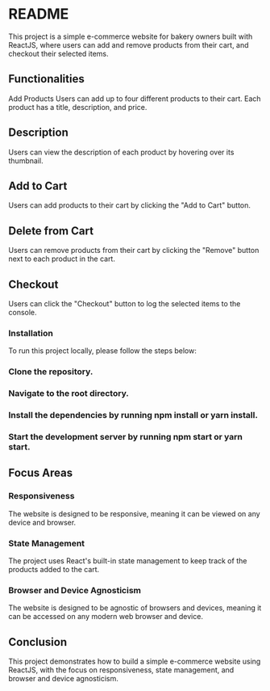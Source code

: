 # README
This project is a simple e-commerce website for bakery owners built with ReactJS, where users can add and remove products from their cart, and checkout their selected items.

## Functionalities
Add Products
Users can add up to four different products to their cart. Each product has a title, description, and price.

## Description
Users can view the description of each product by hovering over its thumbnail.

## Add to Cart
Users can add products to their cart by clicking the "Add to Cart" button.

## Delete from Cart
Users can remove products from their cart by clicking the "Remove" button next to each product in the cart.

## Checkout
Users can click the "Checkout" button to log the selected items to the console.

### Installation
To run this project locally, please follow the steps below:

### Clone the repository.
### Navigate to the root directory.
### Install the dependencies by running npm install or yarn install.
### Start the development server by running npm start or yarn start.

## Focus Areas

### Responsiveness
The website is designed to be responsive, meaning it can be viewed on any device and browser.

### State Management
The project uses React's built-in state management to keep track of the products added to the cart.

### Browser and Device Agnosticism
The website is designed to be agnostic of browsers and devices, meaning it can be accessed on any modern web browser and device.

## Conclusion
This project demonstrates how to build a simple e-commerce website using ReactJS, with the focus on responsiveness, state management, and browser and device agnosticism.
